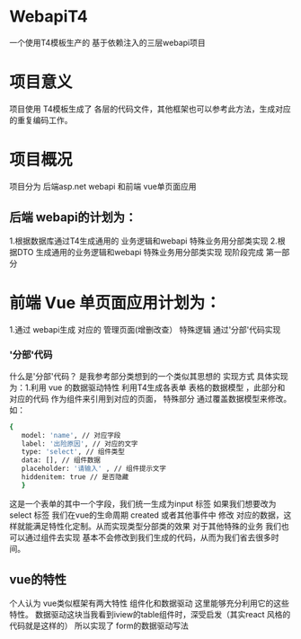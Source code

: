 # WebapiT4
一个使用T4模板生产的 基于依赖注入的三层webapi项目
# 项目意义
项目使用 T4模板生成了 各层的代码文件，其他框架也可以参考此方法，生成对应的重复编码工作。
# 项目概况
项目分为 后端asp.net webapi 和前端 vue单页面应用
## 后端 webapi的计划为：
  1.根据数据库通过T4生成通用的 业务逻辑和webapi 特殊业务用分部类实现
  2.根据DTO 生成通用的业务逻辑和webapi 特殊业务用分部类实现
  现阶段完成 第一部分
# 前端 Vue 单页面应用计划为：
   1.通过 webapi生成 对应的 管理页面(增删改查） 特殊逻辑 通过'分部'代码实现
   ### '分部'代码
   什么是'分部'代码？ 是我参考部分类想到的一个类似其思想的 实现方式
   具体实现为：1.利用 vue 的数据驱动特性 利用T4生成各表单 表格的数据模型 ，此部分和对应的代码 作为组件来引用到对应的页面，
   特殊部分 通过覆盖数据模型来修改。如：
   ``` bash
   {
      model: 'name', // 对应字段
      label: '出险原因', // 对应的文字
      type: 'select', // 组件类型
      data: [], // 组件数据
      placeholder: '请输入' , // 组件提示文字
      hiddenitem: true // 是否隐藏
      }
 ```    
这是一个表单的其中一个字段，我们统一生成为input 标签 如果我们想要改为 select 标签 我们在vue的生命周期 created 或者其他事件中
修改 对应的数据，这样就能满足特性化定制。从而实现类型分部类的效果
对于其他特殊的业务 我们也可以通过组件去实现 基本不会修改到我们生成的代码，从而为我们省去很多时间。
## vue的特性
个人认为 vue类似框架有两大特性 组件化和数据驱动 这里能够充分利用它的这些特性。
数据驱动这块当我看到iview的table组件时，深受启发（其实react 风格的代码就是这样的） 所以实现了 form的数据驱动写法
     
